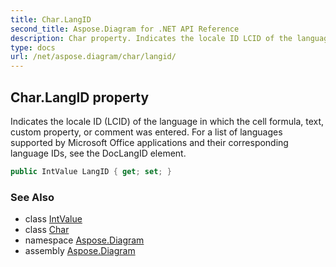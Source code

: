 ```yaml
---
title: Char.LangID
second_title: Aspose.Diagram for .NET API Reference
description: Char property. Indicates the locale ID LCID of the language in which the cell formula text custom property or comment was entered. For a list of languages supported by Microsoft Office applications and their corresponding language IDs see the DocLangID element
type: docs
url: /net/aspose.diagram/char/langid/
---
```

## Char.LangID property

Indicates the locale ID (LCID) of the language in which the cell formula, text, custom property, or comment was entered. For a list of languages supported by Microsoft Office applications and their corresponding language IDs, see the DocLangID element.

```csharp
public IntValue LangID { get; set; }
```

### See Also

* class [IntValue](../../intvalue/)
* class [Char](../)
* namespace [Aspose.Diagram](../../char/)
* assembly [Aspose.Diagram](../../../)


